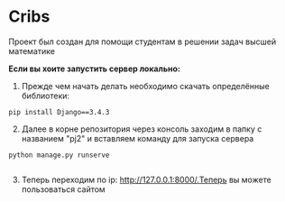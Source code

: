 # Cribs
Проект был создан для помощи студентам в решении задач высшей математике

**Если вы хоите запустить сервер локально:**
1. Прежде чем начать делать необходимо скачать определённые библиотеки:
```
pip install Django==3.4.3

```
2. Далее в корне репозитория через консоль заходим в папку с названием "pj2" и вставляем команду для запуска сервера
```
python manage.py runserve
 
```
3. Теперь переходим по ip: http://127.0.0.1:8000/.Теперь вы можете пользоваться сайтом

